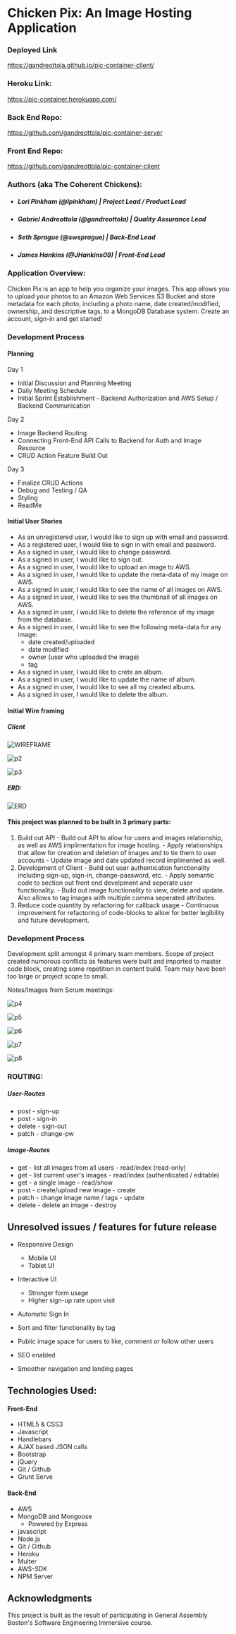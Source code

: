 # Chicken Pix: An Image Hosting Application

### Deployed Link
<https://gandreottola.github.io/pic-container-client/>

### Heroku Link:
<https://pic-container.herokuapp.com/>

### Back End Repo:
https://github.com/gandreottola/pic-container-server

### Front End Repo:
https://github.com/gandreottola/pic-container-client

### Authors (aka The Coherent Chickens):
- ##### Lori Pinkham (@lpinkham) | *Project Lead / Product Lead*
- ##### Gabriel Andreottola (@gandreottola) | *Quality Assurance Lead*
- ##### Seth Sprague (@swsprague) | *Back-End Lead*
- ##### James Hankins (@JHankins09) | *Front-End Lead*

### Application Overview:

Chicken Pix is an app to help you organize your images. This app allows you to upload your photos to an Amazon Web Services S3 Bucket and store metadata for each photo, including a photo name, date created/modified, ownership, and descriptive tags, to a MongoDB Database system. Create an account, sign-in and get started!

### Development Process

#### Planning

Day 1
- Initial Discussion and Planning Meeting
- Daily Meeting Schedule
- Initial Sprint Establishment - Backend Authorization and AWS Setup / Backend Communication

Day 2
- Image Backend Routing
- Connecting Front-End API Calls to Backend for Auth and Image Resource
- CRUD Action Feature Build Out

Day 3
- Finalize CRUD Actions
- Debug and Testing / QA
- Styling
- ReadMe

#### Initial User Stories

- As an unregistered user, I would like to sign up with email and password.
- As a registered user, I would like to sign in with email and password.
- As a signed in user, I would like to change password.
- As a signed in user, I would like to sign out.
- As a signed in user, I would like to upload an image to AWS.
- As a signed in user, I would like to update the meta-data of my image on AWS.
- As a signed in user, I would like to see the name of all images on AWS.
- As a signed in user, I would like to see the thumbnail of all images on AWS.
- As a signed in user, I would like to delete the reference of my image from the database.
- As a signed in user, I would like to see the following meta-data for any image:
  - date created/uploaded
  - date modified
  - owner (user who uploaded the image)
  - tag
- As a signed in user, I would like to crete an album.
- As a signed in user, I would like to update the name of album.
- As a signed in user, I would like to see all my created albums.
- As a signed in user, I would like to delete the album.

#### Initial Wire framing

##### Client
![WIREFRAME][frame]

[frame]: https://media.git.generalassemb.ly/user/21061/files/a8045f00-b9c7-11e9-9ef4-9dd1ba38e8d2

![p2][wfp2]

[wfp2]: https://media.git.generalassemb.ly/user/21061/files/b5214e00-b9c7-11e9-8424-a0067c400fdb

![p3][wfp3]

[wfp3]: https://media.git.generalassemb.ly/user/21061/files/c66a5a80-b9c7-11e9-9e78-5bdd1e324f03

##### ERD:

![ERD][logo]

[logo]: https://i.imgur.com/DlhMCsf.jpg "ERD"

#### This project was planned to be built in 3 primary parts:
  1. Build out API
    - Build out API to allow for users and images relationship, as well as AWS implimentation for image hosting.
    - Apply relationships that allow for creation and deletion of images and to tie them to user accounts
    - Update image and date updated record implimented as well.
  2. Development of Client
    - Build out user authentication functionality including sign-up, sign-in, change-password, etc.
    - Apply semantic code to section out front end develpment and seperate user functionality.
    - Build out image functionality to view, delete and update. Also allows to tag images with multiple comma seperated attributes.
  3. Reduce code quantity by refactoring for callback usage
    - Continuous improvement for refactoring of code-blocks to allow for better legibility and future development.

### Development Process

Development split amongst 4 primary team members. Scope of project created numorous conflicts as features were built and imported to master code block, creating some repetition in content build. Team may have been too large or project scope to small.

Notes/Images from Scrum meetings:

![p4][wfp4]

[wfp4]: https://user-images.githubusercontent.com/25508215/62913814-a1753f00-bd5b-11e9-9c13-b26043d18ef6.png

![p5][wfp5]

[wfp5]: https://user-images.githubusercontent.com/25508215/62913843-bfdb3a80-bd5b-11e9-8cc7-1b431d4723a7.png

![p6][wfp6]

[wfp6]: https://user-images.githubusercontent.com/25508215/62913851-c4075800-bd5b-11e9-9fa8-61133ea5e749.png

![p7][wfp7]

[wfp7]: https://user-images.githubusercontent.com/25508215/62913854-c8337580-bd5b-11e9-9090-c5dec820d3fe.png

![p8][wfp8]

[wfp8]: https://user-images.githubusercontent.com/25508215/62913842-bc47b380-bd5b-11e9-96e3-04cd43f31782.png


### ROUTING:
##### User-Routes
- post - sign-up
- post - sign-in
- delete - sign-out
- patch - change-pw

##### Image-Routes
- get - list all images from all users - read/index (read-only)
- get - list current user's images - read/index (authenticated / editable)
- get - a single image - read/show
- post - create/upload new image - create
- patch - change image name / tags - update
- delete - delete an image - destroy

## Unresolved issues / features for future release

- Responsive Design
  * Mobile UI
  * Tablet UI

- Interactive UI
  * Stronger form usage
  * Higher sign-up rate upon visit

- Automatic Sign In

- Sort and filter functionality by tag

- Public image space for users to like, comment or follow other users

- SEO enabled

- Smoother navigation and landing pages

## Technologies Used:
#### Front-End
  - HTML5 & CSS3
  - Javascript
  - Handlebars
  - AJAX based JSON calls
  - Bootstrap
  - jQuery
  - Git / Github
  - Grunt Serve

#### Back-End
  - AWS
  - MongoDB and Mongoose
    - Powered by Express
  - javascript
  - Node.js
  - Git / Github
  - Heroku
  - Multer
  - AWS-SDK
  - NPM Server


## Acknowledgments
This project is built as the result of participating in General Assembly Boston's Software Engineering Immersive course.
